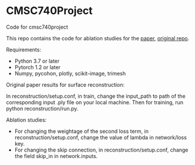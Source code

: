# CMSC740Project
Code for cmsc740project

This repo contains the code for ablation studies for the [paper](https://arxiv.org/abs/2002.10099), [original repo](https://github.com/amosgropp/IGR).

Requirements:
* Python 3.7 or later
* Pytorch 1.2 or later
* Numpy, pycohon, plotly, scikit-image, trimesh

Original paper results for surface reconstruction:

In reconstruction/setup.conf, in train, change the input_path to path of the corresponding input .ply file on your local machine.
Then for training, run python reconstruction/run.py.

Ablation studies:
* For changing the weightage of the second loss term, in reconstruction/setup.conf, change the value of lambda in network/loss key.
* For changing the skip connection, in reconstruction/setup.conf, change the field skip_in in network.inputs.
